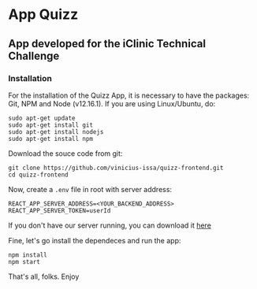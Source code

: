 # App Quizz
## App developed for the iClinic Technical Challenge

### Installation
For the installation of the Quizz App, it is necessary to have the packages: Git, NPM and Node (v12.16.1). If you are using Linux/Ubuntu, do:

```
sudo apt-get update
sudo apt-get install git 
sudo apt-get install nodejs
sudo apt-get install npm
```

Download the souce code from git:
```
git clone https://github.com/vinicius-issa/quizz-frontend.git
cd quizz-frontend
```

Now, create a  ```.env``` file in root with server address:

```
REACT_APP_SERVER_ADDRESS=<YOUR_BACKEND_ADDRESS>
REACT_APP_SERVER_TOKEN=userId
```

If you don't have our server running, you can download it [here](https://github.com/vinicius-issa/quizz_backend)

Fine, let's go install the dependeces and run the app:
```
npm install
npm start
```

That's all, folks. Enjoy